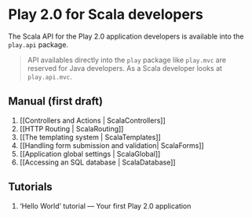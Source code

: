# Play 2.0 for Scala developers

The Scala API for the Play 2.0 application developers is available into the `play.api` package. 

> API availables directly into the `play` package like `play.mvc` are reserved for Java developers. As a Scala developer looks at `play.api.mvc`.

## Manual (first draft)

1. [[Controllers and Actions | ScalaControllers]]
2. [[HTTP Routing | ScalaRouting]]
3. [[The templating system | ScalaTemplates]]
4. [[Handling form submission and validation| ScalaForms]]
5. [[Application global settings | ScalaGlobal]]
6. [[Accessing an SQL database | ScalaDatabase]]

## Tutorials

1. ‘Hello World’ tutorial — Your first Play 2.0 application
